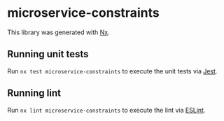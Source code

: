# microservice-constraints

This library was generated with [Nx](https://nx.dev).

## Running unit tests

Run `nx test microservice-constraints` to execute the unit tests via [Jest](https://jestjs.io).

## Running lint

Run `nx lint microservice-constraints` to execute the lint via [ESLint](https://eslint.org/).
